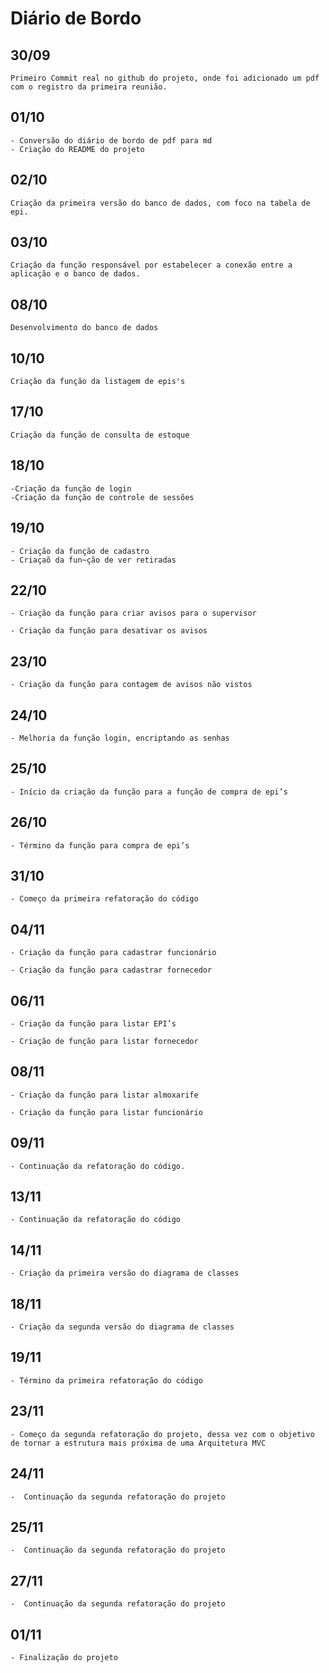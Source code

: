 # Diário de Bordo

## 30/09
	Primeiro Commit real no github do projeto, onde foi adicionado um pdf com o registro da primeira reunião.

## 01/10
	- Conversão do diário de bordo de pdf para md
	- Criação do README do projeto 
## 02/10
	
	Criação da primeira versão do banco de dados, com foco na tabela de epi.

## 03/10

	Criação da função responsável por estabelecer a conexão entre a aplicação e o banco de dados.

## 08/10
	Desenvolvimento do banco de dados

## 10/10
	Criação da função da listagem de epis's

## 17/10
	Criação da função de consulta de estoque

## 18/10
	-Criação da função de login
	-Criação da função de controle de sessões

## 19/10
	- Criação da função de cadastro
	- Criaçaõ da fun~ção de ver retiradas

## 22/10 

	- Criação da função para criar avisos para o supervisor 

	- Criação da função para desativar os avisos 

 

## 23/10 

 	- Criação da função para contagem de avisos não vistos 

 
## 24/10 

	- Melhoria da função login, encriptando as senhas 

## 25/10 

	- Início da criação da função para a função de compra de epi’s 

## 26/10 

	- Término da função para compra de epi’s 

 

## 31/10 

	- Começo da primeira refatoração do código 

 

## 04/11 

	- Criação da função para cadastrar funcionário 

	- Criação da função para cadastrar fornecedor 

 
## 06/11 

	- Criação da função para listar EPI’s 

	- Criação de função para listar fornecedor 

 

## 08/11 

	- Criação da função para listar almoxarife 

	- Criação da função para listar funcionário 

 

## 09/11 

	- Continuação da refatoração do código. 

 

## 13/11 

	- Continuação da refatoração do código 

 
## 14/11 

	- Criação da primeira versão do diagrama de classes 

## 18/11 

	- Criação da segunda versão do diagrama de classes 

 
## 19/11 

	- Término da primeira refatoração do código 

 

## 23/11 

	- Começo da segunda refatoração do projeto, dessa vez com o objetivo de tornar a estrutura mais próxima de uma Arquitetura MVC 

 

## 24/11 

	-  Continuação da segunda refatoração do projeto 

 

## 25/11 

	-  Continuação da segunda refatoração do projeto 

 

## 27/11 

	-  Continuação da segunda refatoração do projeto 

 

## 01/11 

	- Finalização do projeto 
